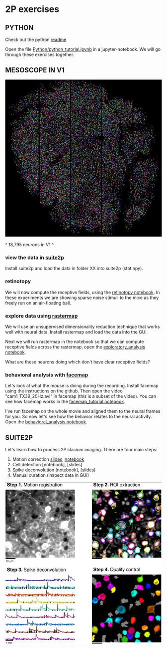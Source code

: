 # 2P exercises

## PYTHON

Check out the python [readme](https://github.com/marius10p/NeuralDataScienceCSHL2019/tree/master/Python)

Open the file [Python/python_tutorial.ipynb](../Python/python_tutorial.ipynb) in a jupyter-notebook. We will go through these exercises together.

## MESOSCOPE IN V1

![2pv1](2pv1.JPG)

^ 18,795 neurons in V1 ^

### view the data in [suite2p](https://github.com/MouseLand/suite2p)

Install suite2p and load the data in folder XX into suite2p (stat.npy).

### retinotopy

We will now compute the receptive fields, using the [retinotopy notebook](retinotopy.ipynb). In these experiments we are showing sparse noise stimuli to the mice as they freely run on an air-floating ball.

### explore data using [rastermap](https://github.com/MouseLand/rastermap)

We will use an unsupervised dimensionality reduction technique that works well with neural data. Install rastermap and load the data into the GUI. 

Next we will run rastermap in the notebook so that we can compute receptive fields across the rastermap, open the [exploratory_analysis notebook](exploratory_analysis.ipynb).

What are these neurons doing which don't have clear receptive fields?

### behavioral analysis with [facemap](https://github.com/MouseLand/facemap)

Let's look at what the mouse is doing during the recording. Install facemap using the instructions on the github. Then open the video "cam1_TX39_20Hz.avi" in facemap (this is a subset of the video). You can see how facemap works in the [facemap_tutorial notebook](facemap_tutorial.ipynb).

I've run facemap on the whole movie and aligned them to the neural frames for you. So now let's see how the behavior relates to the neural activity. Open the [behavioral_analysis notebook](behavioral_analysis.ipynb).

## SUITE2P

Let's learn how to process 2P clacium imaging. There are four main steps:

1. Motion correction [slides](../LectureSlides/Day9/MotionCorrection.pdf), [notebook](motion_correction.ipynb)
2. Cell detection [notebook], [slides]
3. Spike deconvolution [notebook], [slides]
4. Manual curation (inspect data in GUI)

![2psteps](suite2p.JPG)
